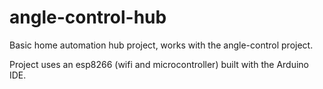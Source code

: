 # angle-control-hub
Basic home automation hub project, works with the angle-control project.

Project uses an esp8266 (wifi and microcontroller) built with the Arduino IDE.
